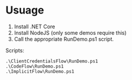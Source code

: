 # Usuage 

1. Install .NET Core
1. Install NodeJS (only some demos require this)
1. Call the appropriate RunDemo.ps1 script.

Scripts: 

    .\ClientCredentialsFlow\RunDemo.ps1
    .\CodeFlow\RunDemo.ps1
    .\ImplicitFlow\RunDemo.ps1